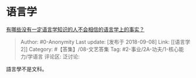 # 语言学
[有哪些没有一定语言学知识的人不会相信的语言学上的事实？](https://www.zhihu.com/question/288560172/answer/487464867)

> Author: #0-Anonymity
> Last update: [发布于 2018-09-08]
> Link: [[语言学 2]]
> Category: #【答集】/08-文艺答集 
> Tag: #2-事业/2A-功夫/1-核心能力/学语言
> 评论区:
> 泛讨论:

語言學不是文科。
